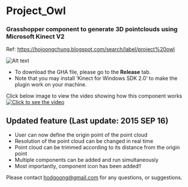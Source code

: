 # Project_Owl
### Grasshopper component to generate 3D pointclouds using Microsoft Kinect V2
Ref: https://hojoongchung.blogspot.com/search/label/project%20owl

![Alt text](https://hojoongchung.files.wordpress.com/2015/10/capture.png "Pointclouds generated in Grasshopper using Kinect V2")


* To download the GHA file, please go to the __Release__ tab.
* Note that you may install ‘Kinect for Windows SDK 2.0’ to make the plugin work on your machine.

Click below image to view the video showing how this component works
[![Click to see the video](https://img.youtube.com/vi/N_5byI1DN18/0.jpg)](https://www.youtube.com/watch?v=N_5byI1DN18)

## Updated feature (Last update: 2015 SEP 16)

- User can now define the origin point of the point cloud
- Resolution of the point cloud can be changed in real time
- Point cloud can be trimmed according to its distance from the origin point
- Multiple components can be added and run simultaneously
- Most importantly, component icon has been added!!

Please contact hodgoong@gmail.com for any questions, or suggestions.
